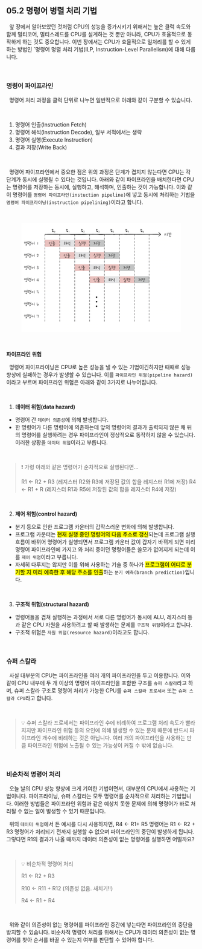 ## 05.2 명령어 병렬 처리 기법

&nbsp;&nbsp;앞 장에서 알아보았던 것처럼 CPU의 성능을 증가시키기 위해서는 높은 클럭 속도와 함께 멀티코어, 멀티스레드를 CPU를 설계하는 것 뿐만 아니라, CPU가 효율적으로 동작하게 하는 것도 중요합니다. 이번 장에서는 CPU가 효율적으로 일처리를 할 수 있게 하는 방법인 `명령어 명렬 처리 기법(ILP, Instruction-Level Parallelism)에 대해 다룹니다.

<br>

### 명령어 파이프라인

&nbsp;&nbsp;명령어 처리 과정을 클럭 단위로 나누면 일반적으로 아래와 같이 구분할 수 있습니다.

<br>

1. 명령어 인출(Instruction Fetch)
2. 명령어 해석(Instruction Decode), 일부 서적에서는 생략
3. 명령어 실행(Execute Instruction)
4. 결과 저장(Write Back)

<br>

&nbsp;&nbsp;명령어 파이프라인에서 중요한 점은 위의 과정은 단계가 겹치지 않는다면 CPU는 각 단계가 동시에 실행될 수 있다는 것입니다. 아래와 같이 파이프라인을 배치한다면 CPU는 명령어를 저장하는 동시에, 실행하고, 해석하며, 인출하는 것이 가능합니다. 이와 같이 명령어를 `명령어 파이프라인(instuction pipeline)`에 넣고 동시에 처리하는 기법을 `명령어 파이프라이닝(instruction pipelining)`이라고 합니다.

<br>

<figure align="center">
  <img src="../images/파이프라이닝.png" style="width: 600px" />
</figure>

<br>

**파이프라인 위험**

&nbsp;&nbsp;명령어 파이프라이닝은 CPU로 높은 성능을 낼 수 있는 기법이긴하지만 때때로 성능 향상에 실패하는 경우가 발생할 수 있습니다. 이를 `파이프라인 위험(pipeline hazard)`이라고 부르며 파이프라인 위험은 아래와 같이 3가지로 나누어집니다.

<br>

1. **데이터 위험(data hazard)**

- 명령어 간 `데이터 의존성`에 의해 발생합니다.
- 한 명령어가 다른 명령어에 의존하는데 앞의 명령어의 결과가 출력되지 않은 채 뒤의 명령어를 실행하려는 경우 파이프라인이 정상적으로 동작하지 않을 수 있습니다. 이러한 상황을 `데이터 위험`이라고 부릅니다.

<br>

> ❗️ 가령 아래와 같은 명령어가 순차적으로 실행된다면...
>
> R1 <- R2 + R3 (레지스터 R2와 R3에 저장된 값의 합을 레지스터 R1에 저장)
> R4 <- R1 + R (레지스터 R1과 R5에 저장된 값의 합을 레지스터 R4에 저장)

<br>

2. **제어 위험(control hazard)**

- 분기 등으로 인한 프로그램 카운터의 갑작스러운 변화에 의해 발생합니다.
- 프로그램 카운터는 <mark>현재 실행 중인 명령어의 다음 주소로 갱신</mark>되는데 프로그램 실행 흐름이 바뀌어 명령어가 실행되면서 프로그램 카운터 값이 갑자기 바뀌게 되면 미리 명령어 파이프라인에 가지고 와 처리 중이던 명령어들은 쓸모가 없어지게 되는데 이를 `제어 위험`이라고 부릅니다.
- 자세히 다루지는 않지만 이를 위해 사용하는 기술 중 하나가 <mark>프로그램이 어디로 분기할 지 미리 예측한 후 해당 주소를 인출</mark>하는 `분기 예측(branch prediction)`입니다.

<br>

3. **구조적 위험(structural hazard)**

- 명령어들을 겹쳐 실행하는 과정에서 서로 다른 명령어가 동시에 ALU, 레지스터 등과 같은 CPU 자원을 사용하려고 할 때 발생하는 문제를 `구조적 위험`이라고 합니다.
- 구조적 위험은 `자원 위험(resource hazard)`이라고도 합니다.

<br>

### 슈퍼 스칼라

&nbsp;&nbsp;사실 대부분의 CPU는 파이프라인을 여러 개의 파이프라인을 두고 이용합니다.
이와 같이 CPU 내부에 두 개 이상의 명령어 파이프라인을 포함한 구조를 `슈퍼 스칼라`라고 하며, 슈퍼 스칼라 구조로 명령어 처리가 가능한 CPU를 `슈퍼 스칼라 프로세서` 또는 `슈퍼 스칼라 CPU`라고 합니다.

<br>

> 💡 슈퍼 스칼라 프로세서는 파이프라인 수에 비례하여 프로그램 처리 속도가 빨라지지만 파이프라인 위험 등의 요인에 의해 발생할 수 있는 문제 때문에 반드시 파이프라인 개수에 비례하는 것은 아닙니다. 여러 개의 파이프라인을 사용하는 만큼 파이프라인 위험에 노출될 수 있는 가능성이 커질 수 밖에 없습니다.

<br>

### 비순차적 명령어 처리

&nbsp;&nbsp;오늘 날의 CPU 성능 향상에 크게 기여한 기법이면서, 대부분의 CPU에서 사용하는 기법이니다. 파이프라이닝, 슈퍼 스칼라는 모두 명령어를 순차적으로 처리하는 기법입니다. 이러한 방법들은 파이프라인 위험과 같은 예상치 못한 문제에 의해 명령어가 바로 처리될 수 없는 일이 발생할 수 있기 때문입니다.

&nbsp;&nbsp;위의 `데이터 위험`에서 든 예시를 다시 사용하자면, R4 <- R1+ R5 명령어는 R1 <- R2 + R3 명령어가 처리되기 전까지 실행할 수 없으며 파이프라인의 중단이 발생하게 됩니다. 그렇다면 R1의 결과가 나올 때까지 데이터 의존성이 없는 명령어를 실행하면 어떨까요?

<br>

> 💡 비순차적 명령어 처리
>
> R1 <- R2 + R3
>
> R10 <- R11 + R12 (의존성 없음. 새치기!!)
>
> R4 <- R1 + R4

<br>

&nbsp;&nbsp;위와 같이 의존성이 없는 명령어를 파이프라인 중간에 넣는다면 파이프라인의 중단을 방지할 수 있습니다. 비순차적 명령어 처리를 위해서는 CPU가 데이터 의존성이 없는 명령어를 찾아 순서를 바꿀 수 있는지 여부를 판단할 수 있어야 합니다.

<br>
